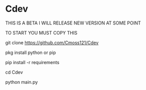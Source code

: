 # Cdev


THIS IS A BETA I WILL RELEASE NEW VERSION AT SOME POINT 

TO START YOU MUST COPY THIS

git clone https://github.com/Cmoss121/Cdev

pkg install python or pip

pip install -r requirements

cd Cdev

python main.py
